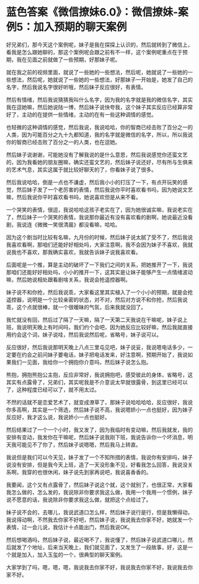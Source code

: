 # 蓝色答案《微信撩妹6.0》：微信撩妹-案例5：加入预期的聊天案例

好兄弟们，那今天这个案例呢，妹子是我在探探上认识的，然后就转到了微信上，看我是怎么跟她聊的，那这个案例呢会跟之前有不一样，这个案例呢重点在于预期，我在见面之前就做了一些预期，好那妹子呢。

就在我之前的视频里面，就说了一些她的一些想法，然后呢，她就说了一些她的一些想法，然后呢，她就说了一些她的一些想法，好那妹子一开始是，她发了自己的名字，然后我说名字很好听哦，然后妹子反应很好，有表情。

然后有情绪，然后我说猜猜我叫什么名字，因为我的名字就是我的微信名字，其实我在逗她嘛，然后她说陆一博，然后妹子说快夸我，这个妹子其实反应已经算非常好了，主动的在提供一些情绪，主动的在有一些这种调情的感觉。

也轻微的这种调情的感觉，然后我说，我说哈哈，你的智商已经击败了百分之一的人类，因为可能百分之九十九都知道，我的名字就是微信的名字，所以，所以我说你的智商已经击败了百分之一的人类，也在逗她。

然后妹子说谢谢，可能她没有了解我说的是什么意思，然后我说感觉你还蛮文艺的，因为我看她的朋友圈嘛，确实还蛮文艺的，然后妹子说还好，尽有所与生俱来的艺术气息，其实这属于就比较好聊天的了，你看妹子说了很多。

然后我说哈哈，倒是一点也不谦虚，然后我小小的打压了一下，有点开玩笑的感觉，然后妹子发了一个老厉害的表情，然后我说你平时喜欢看书吗，因为她说文艺嘛，然后我说你平时喜欢看书吗，她说喜欢但是从来不看。

一个哭笑的表情，很逗，我说哈哈这孩子老实在了，因为她很诚实嘛，我说老实在了，然后妹子一个哭笑的表情，我说那你最近有没有喜欢看的剧啊，她说最近没看剧，我说连《微微一笑很清晨》都没看嘛，哈哈。

因为这个剧当时比较有名嘛，九月份的时候，然后妹子说太腻了受不了，然后我说我喜欢看啊，那咱们还能好好相处吗，大家注意啊，我不会因为妹子不喜欢，我就说我也不喜欢，那我确实喜欢，我就告诉妹子说我喜欢看。

后面呢是一个推，算是主动的破坏了一下我们之间的关系，把她推开了一下，我说那咱们还能好好相处吗，小小的推开一下，这其实是让妹子能够产生一点情绪波动嘛，然后她说相处跟看剧啥关系，我说会抢遥控器啊。

妹子说不和你抢，然后我说乖，大家看这里其实植入了一个小小的预期，就是会抢遥控器，说明是一个比较亲密的状态，对不对，然后对方说不和你抢，然后我说乖，这个点就很棒，就一个很暧昧的气氛，后来我就没回了。

我忙就没有回，然后过了隔了一天嘛，隔了一天第二天我说在干嘛呢，妹子说上班，我说明天晚上有时间吗，我们约个会吧，因为她反应比较好嘛，然后我就直接用约会这个词，妹子说哇，然后我说然后呢，省略号，妹子说可以。

反应很好，然后我说那明天晚上八点三里屯见吧，妹子说妥，我说嗯电话多少，一定要在约会之前问妹子要电话，妹子把电话发来，好注意啊，预期开始了，我说如果我们一见面，我给你一个拥抱你介意吗，然后妹子说怎么抱。

熊抱，拥抱熊抱公主抱，反应非常好，我说拥抱吧，感受彼此的身体，省略号，这其实有点露骨了，兄弟们，其实呢我是不介意说太早就很露骨，到这里已经可以了，这种程度已经可以了，就不用太过。

不然的话就不是恋爱艺术了，就变成潦草了，那妹子说哈哈哈哈，反应很好，我说你多高啊，其实是一个筛选，然后妹子说不高，我说嗯娇小一点也挺好，因为妹子反应好，我才这么说，我说娇小一点也挺好。

然后结果过了一个一个小时，我又发了，因为我临时有变动嘛，然后我就发，我的安排有变动，我发你在干嘛呢，然后妹子说我刚下班，我说告诉你一个坏消息，明天我可能见不了你了，然后妹子说嗯嗯，然后我马上转直。

我说但是我们可以今天见，妹子发了一个不知所措的表情，我说你有安排吗，妹子说没有安排，但是我今天上班，造了一天没形象不见，好看我怎么回答，我说没关系啊，我穿的也很休闲，妹子说先到家再说吧，我说喜香香的。

我要闻，这个又有点露骨了，然后妹子说这个就，这个就别了，也很正常，大家看我怎么做的，怎么发的，我说除非你要求我这么做，我用一个我用一个惯例，妹子说不愿意的话，我说除非你要求我这么做，就把这个点给过了。

妹子说不会的，去哪儿，我说武道口怎么样，然后妹子说行是行，但是我懒得动，我说得动啊，不然我去你家不好吧，然后妹子说，我说我去你家不好，她就发一个表情，过一会儿说，我估计十点能出门，然后我说OK。

然后想喝酒吗，然后妹子说，最近喝不了，我说懂了，然后妹子说武道口哪儿，然后就发了个地址，后来当天晚上，我们就见面了，又发生了一段故事，好，这是一个就是加入，加入玉玺的一个，很典型的聊天案例。

大家学到了吗，嗯，嗯，嗯，我说我去你家不好，我说我去你家不好，我说我去你家不好。